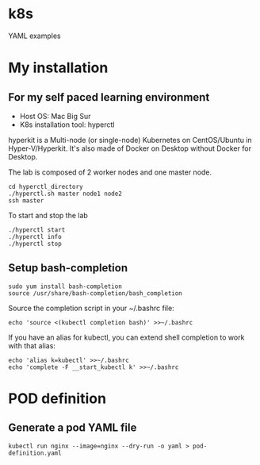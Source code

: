 # k8s
YAML examples


# My installation 
## For my self paced learning environment
- Host OS: Mac Big Sur
- K8s installation tool: hyperctl 

hyperkit is a Multi-node (or single-node) Kubernetes on CentOS/Ubuntu in Hyper-V/Hyperkit. It's also made of Docker on Desktop without Docker for Desktop.

The lab is composed of 2 worker nodes and one master node. 

```
cd hyperctl_directory
./hyperctl.sh master node1 node2
ssh master
```
To start and stop the lab

```
./hyperctl start
./hyperctl info
./hyperctl stop
```

## Setup bash-completion 
```
sudo yum install bash-completion
source /usr/share/bash-completion/bash_completion
```

 Source the completion script in your ~/.bashrc file:

```
echo 'source <(kubectl completion bash)' >>~/.bashrc
```

If you have an alias for kubectl, you can extend shell completion to work with that alias:

```
echo 'alias k=kubectl' >>~/.bashrc
echo 'complete -F __start_kubectl k' >>~/.bashrc
```

# POD definition
## Generate a pod YAML file
```kubectl run nginx --image=nginx --dry-run -o yaml > pod-definition.yaml```
